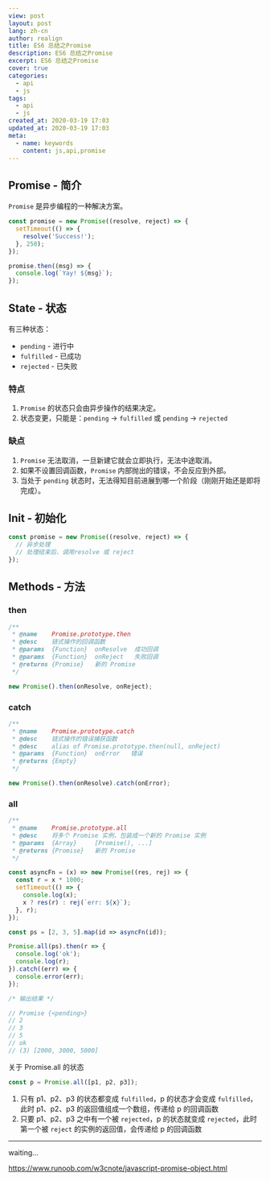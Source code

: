 ```yaml
---
view: post
layout: post
lang: zh-cn
author: realign
title: ES6 总结之Promise
description: ES6 总结之Promise
excerpt: ES6 总结之Promise
cover: true
categories:
  - api
  - js
tags:
  - api
  - js
created_at: 2020-03-19 17:03
updated_at: 2020-03-19 17:03
meta:
  - name: keywords
    content: js,api,promise
---
```


## Promise - 简介

`Promise` 是异步编程的一种解决方案。

```js
const promise = new Promise((resolve, reject) => {
  setTimeout(() => {
    resolve('Success!');
  }, 250);
});

promise.then((msg) => {
  console.log(`Yay! ${msg}`);
});
```

## State - 状态

有三种状态：

* `pending` - 进行中
* `fulfilled` - 已成功
* `rejected` - 已失败

### 特点

1. `Promise` 的状态只会由异步操作的结果决定。
2. 状态变更，只能是：`pending` -> `fulfilled` 或 `pending` -> `rejected`

### 缺点

1. `Promise` 无法取消，一旦新建它就会立即执行，无法中途取消。
2. 如果不设置回调函数，`Promise` 内部抛出的错误，不会反应到外部。
3. 当处于 `pending` 状态时，无法得知目前进展到哪一个阶段（刚刚开始还是即将完成）。

## Init - 初始化

```js
const promise = new Promise((resolve, reject) => {
  // 异步处理
  // 处理结束后、调用resolve 或 reject
});
```

## Methods - 方法

### then

```js
/**
 * @name    Promise.prototype.then
 * @desc    链式操作的回调函数
 * @params  {Function}  onResolve  成功回调
 * @params  {Function}  onReject   失败回调
 * @returns {Promise}   新的 Promise
 */

new Promise().then(onResolve, onReject);
```

### catch

```js
/**
 * @name    Promise.prototype.catch
 * @desc    链式操作的错误捕获函数
 * @desc    alias of Promise.prototype.then(null, onReject)
 * @params  {Function}  onError   错误
 * @returns {Empty}
 */

new Promise().then(onResolve).catch(onError);
```

### all

```js
/**
 * @name    Promise.prototype.all
 * @desc    将多个 Promise 实例，包装成一个新的 Promise 实例
 * @params  {Array}     [Promise(), ...]
 * @returns {Promise}   新的 Promise
 */

const asyncFn = (x) => new Promise((res, rej) => {
  const r = x * 1000;
  setTimeout(() => {
    console.log(x);
    x ? res(r) : rej(`err: ${x}`);
  }, r);
});

const ps = [2, 3, 5].map(id => asyncFn(id));

Promise.all(ps).then(r => {
  console.log('ok');
  console.log(r);
}).catch((err) => {
  console.error(err);
});

/* 输出结果 */

// Promise {<pending>}
// 2
// 3
// 5
// ok
// (3) [2000, 3000, 5000]
```

关于 Promise.all 的状态

```js
const p = Promise.all([p1, p2, p3]);
```

1. 只有 p1、p2、p3 的状态都变成 `fulfilled`，p 的状态才会变成 `fulfilled`，此时 p1、p2、p3 的返回值组成一个数组，传递给 p 的回调函数
2. 只要 p1、p2、p3 之中有一个被 `rejected`，p 的状态就变成 `rejected`，此时第一个被 `reject` 的实例的返回值，会传递给 p 的回调函数

***

waiting...

https://www.runoob.com/w3cnote/javascript-promise-object.html